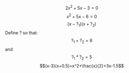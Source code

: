 $$2x^2+5x-3=0$$
$$x^2+5x-6=0$$
$$(x-?_1)(x+?_2)$$
Define ? so that:
$$?_1+?_2=6$$
and
$$?_1*?_2=5$$
$$(x-3)(x+0.5)=x^2+\frac{x}{2}+3x-1.5$$